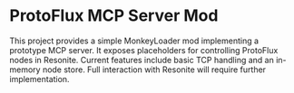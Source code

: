 ProtoFlux MCP Server Mod
========================

This project provides a simple MonkeyLoader mod implementing a prototype MCP server.
It exposes placeholders for controlling ProtoFlux nodes in Resonite. Current features
include basic TCP handling and an in-memory node store. Full interaction with
Resonite will require further implementation.
